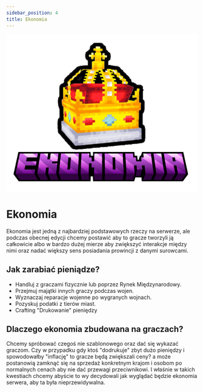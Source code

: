 ```yaml
---
sidebar_position: 4
title: Ekonomia
---
```

![Ekonomia](./img/ekonomia.png)

# Ekonomia

Ekonomia jest jedną z najbardziej podstawowych rzeczy na serwerze, ale podczas obecnej edycji chcemy postawić aby to gracze tworzyli ją całkowicie albo w bardzo dużej mierze aby zwiększyć interakcje między nimi oraz nadać większy sens posiadania prowincji z danymi surowcami.

## Jak zarabiać pieniądze?
- Handluj z graczami fizycznie lub poprzez Rynek Międzynarodowy.
- Przejmuj majątki innych graczy podczas wojen.
- Wyznaczaj reparacje wojenne po wygranych wojnach.
- Pozyskuj podatki z tierów miast.
- Crafting "Drukowanie" pieniędzy

## Dlaczego ekonomia zbudowana na graczach?

Chcemy spróbować czegoś nie szablonowego oraz dać się wykazać graczom. Czy w przypadku gdy ktoś "dodrukuje" zbyt dużo pieniędzy i spowodowałby "inflację" to gracze będą zwiększali ceny? a może postanowią zamknąć się na sprzedaż konkretnym krajom i osobom po normalnych cenach aby nie dać przewagi przeciwnikowi. I właśnie w takich kwestiach chcemy abyście to wy decydowali jak wyglądać będzie ekonomia serwera, aby ta była nieprzewidywalna.